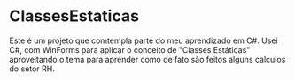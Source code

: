 # ClassesEstaticas
Este é um projeto que comtempla parte do meu aprendizado em C#. Usei C#, com WinForms para aplicar o conceito de "Classes Estáticas" aproveitando o tema para aprender como de fato são feitos alguns calculos do setor RH.
